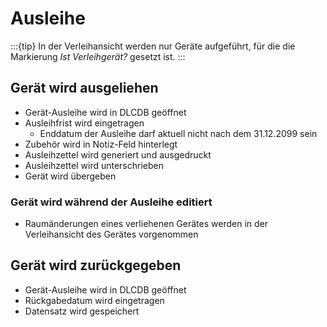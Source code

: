 # Ausleihe

:::{tip}
In der Verleihansicht werden nur Geräte aufgeführt, für die die Markierung *Ist Verleihgerät?* gesetzt ist.
:::

## Gerät wird ausgeliehen

- Gerät-Ausleihe wird in DLCDB geöffnet
- Ausleihfrist wird eingetragen
  - Enddatum der Ausleihe darf aktuell nicht nach dem 31.12.2099 sein
- Zubehör wird in Notiz-Feld hinterlegt
- Ausleihzettel wird generiert und ausgedruckt
- Ausleihzettel wird unterschrieben
- Gerät wird übergeben

### Gerät wird während der Ausleihe editiert

- Raumänderungen eines verliehenen Gerätes werden in der Verleihansicht des Gerätes vorgenommen

## Gerät wird zurückgegeben

- Gerät-Ausleihe wird in DLCDB geöffnet
- Rückgabedatum wird eingetragen
- Datensatz wird gespeichert
